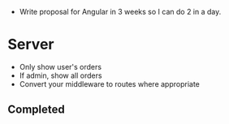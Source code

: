 
* Write proposal for Angular in 3 weeks so I can do 2 in a day.

# Server
* Only show user's orders
* If admin, show all orders 
* Convert your middleware to routes where appropriate

## Completed
